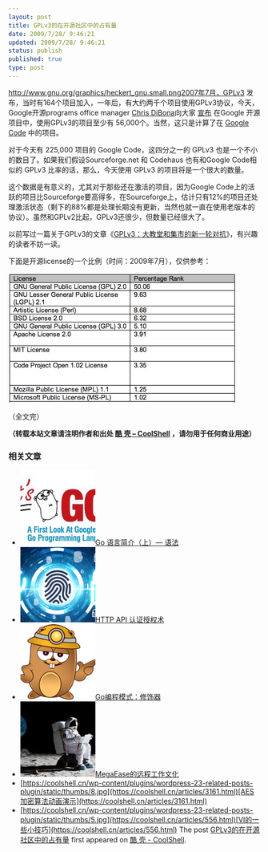 ```yaml
---
layout: post
title: GPLv3的在开源社区中的占有量
date: 2009/7/28/ 9:46:21
updated: 2009/7/28/ 9:46:21
status: publish
published: true
type: post
---
```


http://www.gnu.org/graphics/heckert_gnu.small.png2007年7月，GPLv3 发布，当时有164个项目加入，一年后，有大约两千个项目使用GPLv3协议，今天，Google开源programs office manager [Chris DiBona](http://sites.google.com/a/dibona.com/dibona-wiki/Home/Biographies-and-Photos)向大家 [宣布](http://twitter.com/dhohndel/status/2800839235) 在Google 开源项目中，使用GPLv3的项目至少有 56,000个。当然，这只是计算了在 [Google Code](http://code.google.com/) 中的项目。


对于今天有 225,000 项目的 Google Code，这四分之一的 GPLv3 也是一个不小的数目了。如果我们假设Sourceforge.net 和 Codehaus 也有和Google Code相似的 GPLv3 比率的话，那么，今天使用 GPLv3 的项目将是一个很大的数量。



这个数据是有意义的，尤其对于那些还在激活的项目，因为Google Code上的活跃的项目比Sourceforge要高得多，在Sourceforge上，估计只有12%的项目还处理激活状态（剩下的88%都是处理长期没有更新，当然也就一直在使用老版本的协议）。虽然和GPLv2比起，GPLv3还很少，但数量已经很大了。


以前写过一篇关于GPLv3的文章《[GPLv3：大教堂和集市的新一轮对抗](http://blog.csdn.net/haoel/archive/2007/07/17/1696333.aspx)》，有兴趣的读者不妨一读。


下面是开源license的一个比例（时间：2009年7月），仅供参考：


[![GPL](../wp-content/uploads/2009/07/GPL.png "GPL")](https://coolshell.cn/wp-content/uploads/2009/07/GPL.png)


（全文完）



**（转载本站文章请注明作者和出处 [酷 壳 – CoolShell](https://coolshell.cn/) ，请勿用于任何商业用途）**



### 相关文章

* [![Go 语言简介（上）— 语法](../wp-content/uploads/2012/11/go2-150x150.jpg)](https://coolshell.cn/articles/8460.html)[Go 语言简介（上）— 语法](https://coolshell.cn/articles/8460.html)
* [![HTTP API 认证授权术](../wp-content/uploads/2019/05/Authorization-360x200-1-150x150.png)](https://coolshell.cn/articles/19395.html)[HTTP API 认证授权术](https://coolshell.cn/articles/19395.html)
* [![Go编程模式：修饰器](../wp-content/uploads/2017/06/go-hardhat-150x150.png)](https://coolshell.cn/articles/17929.html)[Go编程模式：修饰器](https://coolshell.cn/articles/17929.html)
* [![MegaEase的远程工作文化](../wp-content/uploads/2020/01/remote-150x150.jpg)](https://coolshell.cn/articles/20765.html)[MegaEase的远程工作文化](https://coolshell.cn/articles/20765.html)
* [https://coolshell.cn/wp-content/plugins/wordpress-23-related-posts-plugin/static/thumbs/8.jpg](https://coolshell.cn/articles/3161.html)[AES加密算法动画演示](https://coolshell.cn/articles/3161.html)
* [https://coolshell.cn/wp-content/plugins/wordpress-23-related-posts-plugin/static/thumbs/5.jpg](https://coolshell.cn/articles/556.html)[VI的一些小技巧](https://coolshell.cn/articles/556.html)
The post [GPLv3的在开源社区中的占有量](https://coolshell.cn/articles/1197.html) first appeared on [酷 壳 - CoolShell](https://coolshell.cn).
